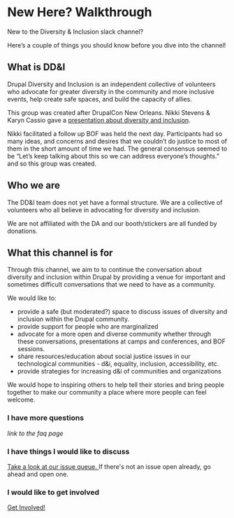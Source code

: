 
# New Here? Walkthrough
New to the Diversity & Inclusion slack channel?

Here’s a couple of things you should know before you dive into the channel!

## What is DD&I

Drupal Diversity and Inclusion is an independent collective of volunteers who advocate for greater diversity in the community and more inclusive events, help create safe spaces, and build the capacity of allies.

This group was created after DrupalCon New Orleans. Nikki Stevens & Karyn Cassio gave a [presentation about diversity and inclusion](https://events.drupal.org/neworleans2016/sessions/together-we-can-make-drupal-example-diversity-tech "presentation about diversity and inclusion").

Nikki facilitated a follow up BOF was held the next day. Participants had so many ideas, and concerns and desires that we couldn’t do justice to most of them in the short amount of time we had. The general consensus seemed to be “Let’s keep talking about this so we can address everyone’s thoughts.” and so this group was created.

## Who we are

The DD&I team does not yet have a formal structure. We are a collective of volunteers who all believe in advocating for diversity and inclusion.

We are not affiliated with the DA and our booth/stickers are all funded by donations.

## What this channel is for

Through this channel, we aim to to continue the conversation about diversity and inclusion within Drupal by providing a venue for important and sometimes difficult conversations that we need to have as a community.

We would like to:
- provide a safe (but moderated?) space to discuss issues of diversity and inclusion within the Drupal community.
- provide support for people who are marginalized
- advocate for a more open and diverse community whether through these conversations, presentations at camps and conferences, and BOF sessions.
- share resources/education about social justice issues in our technological communities - d&i, equality, inclusion, accessibility, etc.
- provide strategies for increasing d&i of communities and organizations

We would hope to inspiring others to help tell their stories and bring people together to make our community a place where more people can feel welcome.


### I have more questions
*link to the faq page*

### I have things I would like to discuss

[Take a look at our issue queue. ](https://github.com/drupaldiversity/administration/issues "Take a look at our issue queue.") If there's not an issue open already, go ahead and open one.

### I would like to get involved
[Get Involved!](https://drupaldiversity.github.io/get-involved/ "Get Involved!")

